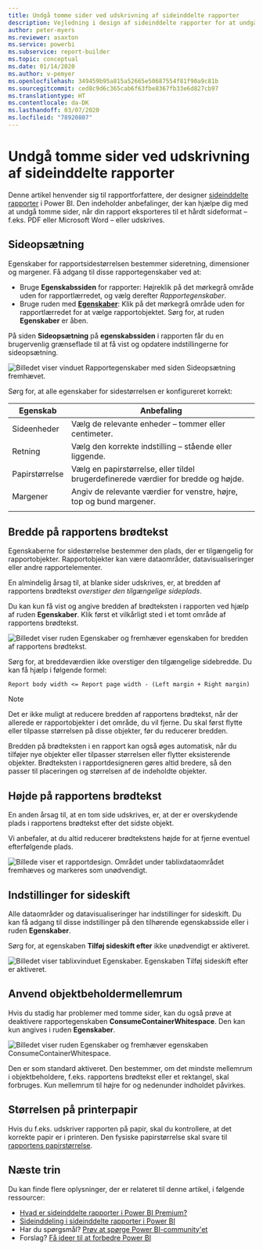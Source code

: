 ```yaml
---
title: Undgå tomme sider ved udskrivning af sideinddelte rapporter
description: Vejledning i design af sideinddelte rapporter for at undgå tomme sider, når de udskrives.
author: peter-myers
ms.reviewer: asaxton
ms.service: powerbi
ms.subservice: report-builder
ms.topic: conceptual
ms.date: 01/14/2020
ms.author: v-pemyer
ms.openlocfilehash: 349459b95a815a52665e50687554f81f90a9c81b
ms.sourcegitcommit: ced8c9d6c365cab6f63fbe8367fb33e6d827cb97
ms.translationtype: HT
ms.contentlocale: da-DK
ms.lasthandoff: 03/07/2020
ms.locfileid: "78920807"
---
```

# <a name="avoid-blank-pages-when-printing-paginated-reports"></a>Undgå tomme sider ved udskrivning af sideinddelte rapporter

Denne artikel henvender sig til rapportforfattere, der designer [sideinddelte rapporter](../paginated-reports/paginated-reports-report-builder-power-bi.md) i Power BI. Den indeholder anbefalinger, der kan hjælpe dig med at undgå tomme sider, når din rapport eksporteres til et hårdt sideformat – f.eks. PDF eller Microsoft Word – eller udskrives.

## <a name="page-setup"></a>Sideopsætning

Egenskaber for rapportsidestørrelsen bestemmer sideretning, dimensioner og margener. Få adgang til disse rapportegenskaber ved at:

- Bruge **Egenskabssiden** for rapporter: Højreklik på det mørkegrå område uden for rapportlærredet, og vælg derefter _Rapportegenskaber_.
- Bruge ruden med [**Egenskaber**](../paginated-reports/paginated-reports-report-design-view.md#4-properties-pane): Klik på det mørkegrå område uden for rapportlærredet for at vælge rapportobjektet. Sørg for, at ruden **Egenskaber** er åben.

På siden **Sideopsætning** på **egenskabssiden** i rapporten får du en brugervenlig grænseflade til at få vist og opdatere indstillingerne for sideopsætning.

![Billedet viser vinduet Rapportegenskaber med siden Sideopsætning fremhævet.](media/report-paginated-blank-page/report-page-setup-properties.png)

Sørg for, at alle egenskaber for sidestørrelsen er konfigureret korrekt:

|Egenskab|Anbefaling|
|---------|---------|
|Sideenheder|Vælg de relevante enheder – tommer eller centimeter.|
|Retning|Vælg den korrekte indstilling – stående eller liggende.|
|Papirstørrelse|Vælg en papirstørrelse, eller tildel brugerdefinerede værdier for bredde og højde.|
|Margener|Angiv de relevante værdier for venstre, højre, top og bund margener.|
|||

## <a name="report-body-width"></a>Bredde på rapportens brødtekst

Egenskaberne for sidestørrelse bestemmer den plads, der er tilgængelig for rapportobjekter. Rapportobjekter kan være dataområder, datavisualiseringer eller andre rapportelementer.

En almindelig årsag til, at blanke sider udskrives, er, at bredden af rapportens brødtekst _overstiger den tilgængelige sideplads_.

Du kan kun få vist og angive bredden af brødteksten i rapporten ved hjælp af ruden **Egenskaber**. Klik først et vilkårligt sted i et tomt område af rapportens brødtekst.

![Billedet viser ruden Egenskaber og fremhæver egenskaben for bredden af rapportens brødtekst.](media/report-paginated-blank-page/report-body-properties-width.png)

Sørg for, at breddeværdien ikke overstiger den tilgængelige sidebredde. Du kan få hjælp i følgende formel:

```Report body width <= Report page width - (Left margin + Right margin)```

> [!NOTE]
> Det er ikke muligt at reducere bredden af rapportens brødtekst, når der allerede er rapportobjekter i det område, du vil fjerne. Du skal først flytte eller tilpasse størrelsen på disse objekter, før du reducerer bredden.
>
> Bredden på brødteksten i en rapport kan også øges automatisk, når du tilføjer nye objekter eller tilpasser størrelsen eller flytter eksisterende objekter. Brødteksten i rapportdesigneren gøres altid bredere, så den passer til placeringen og størrelsen af de indeholdte objekter.

## <a name="report-body-height"></a>Højde på rapportens brødtekst

En anden årsag til, at en tom side udskrives, er, at der er overskydende plads i rapportens brødtekst efter det sidste objekt.

Vi anbefaler, at du altid reducerer brødtekstens højde for at fjerne eventuel efterfølgende plads.

![Billede viser et rapportdesign. Området under tablixdataområdet fremhæves og markeres som unødvendigt.](media/report-paginated-blank-page/report-body-remove-trailing-space.png)

## <a name="page-break-options"></a>Indstillinger for sideskift

Alle dataområder og datavisualiseringer har indstillinger for sideskift. Du kan få adgang til disse indstillinger på den tilhørende egenskabsside eller i ruden **Egenskaber**.

Sørg for, at egenskaben **Tilføj sideskift efter** ikke unødvendigt er aktiveret.

![Billedet viser tablixvinduet Egenskaber. Egenskaben Tilføj sideskift efter er aktiveret.](media/report-paginated-blank-page/data-region-page-break-option-after.png)

## <a name="consume-container-whitespace"></a>Anvend objektbeholdermellemrum

Hvis du stadig har problemer med tomme sider, kan du også prøve at deaktivere rapportegenskaben **ConsumeContainerWhitespace**. Den kan kun angives i ruden **Egenskaber**.

![Billedet viser ruden Egenskaber og fremhæver egenskaben ConsumeContainerWhitespace.](media/report-paginated-blank-page/report-properties-consumecontainerwhitespace.png)

Den er som standard aktiveret. Den bestemmer, om det mindste mellemrum i objektbeholdere, f.eks. rapportens brødtekst eller et rektangel, skal forbruges. Kun mellemrum til højre for og nedenunder indholdet påvirkes.

## <a name="printer-paper-size"></a>Størrelsen på printerpapir

Hvis du f.eks. udskriver rapporten på papir, skal du kontrollere, at det korrekte papir er i printeren. Den fysiske papirstørrelse skal svare til [rapportens papirstørrelse](#page-setup).

## <a name="next-steps"></a>Næste trin

Du kan finde flere oplysninger, der er relateret til denne artikel, i følgende ressourcer:

- [Hvad er sideinddelte rapporter i Power BI Premium?](../paginated-reports/paginated-reports-report-builder-power-bi.md)
- [Sideinddeling i sideinddelte rapporter i Power BI](../paginated-reports/paginated-reports-pagination.md)
- Har du spørgsmål? [Prøv at spørge Power BI-community'et](https://community.powerbi.com/)
- Forslag? [Få ideer til at forbedre Power BI](https://ideas.powerbi.com)

